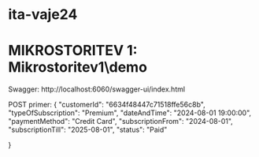 # ita-vaje24
# MIKROSTORITEV 1: Mikrostoritev1\demo

Swagger: http://localhost:6060/swagger-ui/index.html

POST primer:
{
    "customerId": "6634f48447c71518ffe56c8b",
    "typeOfSubscription": "Premium",
    "dateAndTime": "2024-08-01 19:00:00",
    "paymentMethod": "Credit Card",
    "subscriptionFrom": "2024-08-01",
    "subscriptionTill": "2025-08-01",
    "status": "Paid"

}

